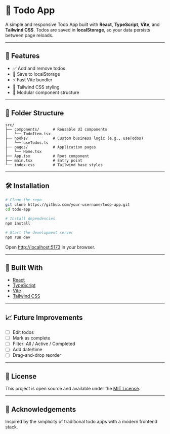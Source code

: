 # 📝 Todo App

A simple and responsive Todo App built with **React**, **TypeScript**, **Vite**, and **Tailwind CSS**. Todos are saved in **localStorage**, so your data persists between page reloads.

---

## 🚀 Features

- ✅ Add and remove todos
- 💾 Save to localStorage
- ⚡ Fast Vite bundler
- 🎨 Tailwind CSS styling
- 🧱 Modular component structure

---

## 📂 Folder Structure

```
src/
├── components/      # Reusable UI components
│   └── TodoItem.tsx
├── hooks/           # Custom business logic (e.g., useTodos)
│   └── useTodos.ts
├── pages/           # Application pages
│   └── Home.tsx
├── App.tsx          # Root component
├── main.tsx         # Entry point
└── index.css        # Tailwind base styles
```

---

## 🛠️ Installation

```bash
# Clone the repo
git clone https://github.com/your-username/todo-app.git
cd todo-app

# Install dependencies
npm install

# Start the development server
npm run dev
```

Open [http://localhost:5173](http://localhost:5173) in your browser.

---

## 🔧 Built With

- [React](https://reactjs.org/)
- [TypeScript](https://www.typescriptlang.org/)
- [Vite](https://vitejs.dev/)
- [Tailwind CSS](https://tailwindcss.com/)

---

## 📈 Future Improvements

- [ ] Edit todos
- [ ] Mark as complete
- [ ] Filter: All / Active / Completed
- [ ] Add date/time
- [ ] Drag-and-drop reorder

---

## 📄 License

This project is open source and available under the [MIT License](LICENSE).

---

## 🙌 Acknowledgements

Inspired by the simplicity of traditional todo apps with a modern frontend stack.
